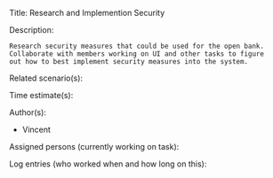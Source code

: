 Title: Research and Implemention Security

Description:

	Research security measures that could be used for the open bank.
	Collaborate with members working on UI and other tasks to figure
	out how to best implement security measures into the system.
	
Related scenario(s):


  
Time estimate(s):

  

Author(s):

  - Vincent

Assigned persons (currently working on task):



Log entries (who worked when and how long on this):


